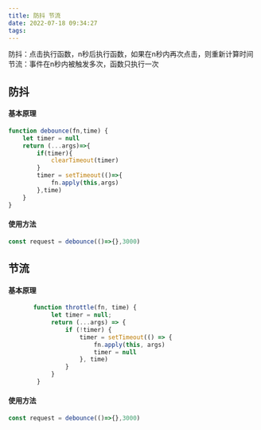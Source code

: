 ```yaml
---
title: 防抖 节流
date: 2022-07-18 09:34:27
tags:
---
```

防抖：点击执行函数，n秒后执行函数，如果在n秒内再次点击，则重新计算时间
节流：事件在n秒内被触发多次，函数只执行一次


## 防抖

#### 基本原理

```javascript
function debounce(fn,time) {
    let timer = null
    return (...args)=>{
        if(timer){
            clearTimeout(timer)
        }
        timer = setTimeout(()=>{
            fn.apply(this,args)
        },time)
    }
}
```

#### 使用方法

```javascript
const request = debounce(()=>{},3000)
```

## 节流

#### 基本原理
```javascript
       function throttle(fn, time) {
            let timer = null;
            return (...args) => {
                if (!timer) {
                    timer = setTimeout(() => {
                        fn.apply(this, args)
                        timer = null
                    }, time)
                }
            }
        }
```

#### 使用方法

```javascript
const request = debounce(()=>{},3000)
```